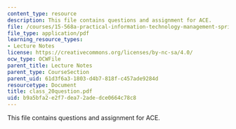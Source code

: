 ```yaml
---
content_type: resource
description: This file contains questions and assignment for ACE.
file: /courses/15-568a-practical-information-technology-management-spring-2005/b9a5bfa2e2f7dea72adedce0664c78c8_class_20question.pdf
file_type: application/pdf
learning_resource_types:
- Lecture Notes
license: https://creativecommons.org/licenses/by-nc-sa/4.0/
ocw_type: OCWFile
parent_title: Lecture Notes
parent_type: CourseSection
parent_uid: 61d3f6a3-1803-d4b7-818f-c457ade9284d
resourcetype: Document
title: class_20question.pdf
uid: b9a5bfa2-e2f7-dea7-2ade-dce0664c78c8
---
```

This file contains questions and assignment for ACE.